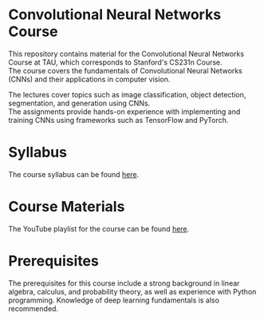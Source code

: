 # Convolutional Neural Networks Course

This repository contains material for the Convolutional Neural Networks Course at TAU, which corresponds to Stanford's CS231n Course. <br>
The course covers the fundamentals of Convolutional Neural Networks (CNNs) and their applications in computer vision.

The lectures cover topics such as image classification, object detection, segmentation, and generation using CNNs. <br>
The assignments provide hands-on experience with implementing and training CNNs using frameworks such as TensorFlow and PyTorch.

# Syllabus
The course syllabus can be found [here](http://cs231n.stanford.edu/2017/syllabus.html).

# Course Materials
The YouTube playlist for the course can be found [here](https://www.youtube.com/playlist?list=PL3FW7Lu3i5JvHM8ljYj-zLfQRF3EO8sYv).

# Prerequisites
The prerequisites for this course include a strong background in linear algebra, calculus, and probability theory, as well as experience with Python programming. Knowledge of deep learning fundamentals is also recommended.
